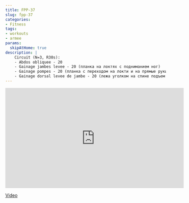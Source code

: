 ```yaml
---
title: FPP-37
slug: fpp-37
categories:
- Fitness
tags:
- workouts
- armee
params:
  skipAtHome: true
description: |
    Circuit (N=3, R30s):
    - Abdos obliquee - 20
    - Gainage jambes levee - 20 (планка на локтях с подниманием ног)
    - Gainage pompes - 20 (планка с переходом на локти и на прямые руки)
    - Gainage dorsal levee de jambe - 20 (лежа уголком на спине подъем ног, как в 4C)
---
```

<iframe width="560" height="315" src="https://www.youtube.com/embed/w_eMXHSS17U?si=yxAd8yU-Lflonv7f" title="YouTube video player" frameborder="0" allow="accelerometer; autoplay; clipboard-write; encrypted-media; gyroscope; picture-in-picture; web-share" allowfullscreen></iframe>

[Video](https://youtu.be/w_eMXHSS17U?si=yxAd8yU-Lflonv7f)
